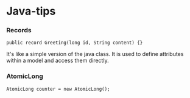 # Java-tips

### Records
```
public record Greeting(long id, String content) {}
```
It's like a simple version of the java class. It is used to define attributes within a model and access them directly.

### AtomicLong
```
AtomicLong counter = new AtomicLong();
```
